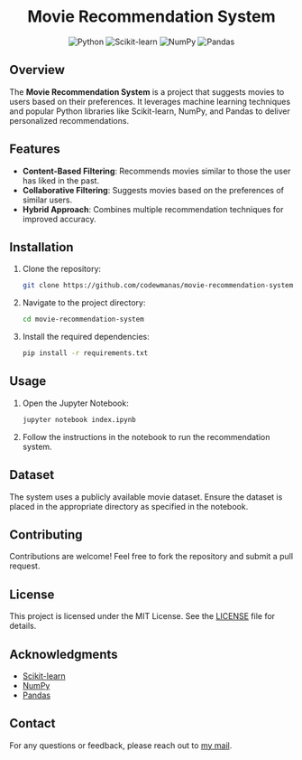 <h1 align="center">Movie Recommendation System</h1>
<p align="center">
      <img src="https://img.shields.io/badge/Python-3776AB?style=for-the-badge&logo=python&logoColor=white" alt="Python">
      <img src="https://img.shields.io/badge/Scikit--Learn-F7931E?style=for-the-badge&logo=scikit-learn&logoColor=white" alt="Scikit-learn">
      <img src="https://img.shields.io/badge/Numpy-013243?style=for-the-badge&logo=numpy&logoColor=white" alt="NumPy">
      <img src="https://img.shields.io/badge/Pandas-150458?style=for-the-badge&logo=pandas&logoColor=white" alt="Pandas">
</p>

## Overview

The **Movie Recommendation System** is a project that suggests movies to users based on their preferences. It leverages machine learning techniques and popular Python libraries like Scikit-learn, NumPy, and Pandas to deliver personalized recommendations.

## Features

- **Content-Based Filtering**: Recommends movies similar to those the user has liked in the past.
- **Collaborative Filtering**: Suggests movies based on the preferences of similar users.
- **Hybrid Approach**: Combines multiple recommendation techniques for improved accuracy.

## Installation

1. Clone the repository:
      ```bash
      git clone https://github.com/codewmanas/movie-recommendation-system.git
      ```
2. Navigate to the project directory:
      ```bash
      cd movie-recommendation-system
      ```
3. Install the required dependencies:
      ```bash
      pip install -r requirements.txt
      ```

## Usage

1. Open the Jupyter Notebook:
      ```bash
      jupyter notebook index.ipynb
      ```
2. Follow the instructions in the notebook to run the recommendation system.

## Dataset

The system uses a publicly available movie dataset. Ensure the dataset is placed in the appropriate directory as specified in the notebook.

## Contributing

Contributions are welcome! Feel free to fork the repository and submit a pull request.

## License

This project is licensed under the MIT License. See the [LICENSE](LICENSE) file for details.

## Acknowledgments

- [Scikit-learn](https://scikit-learn.org/)
- [NumPy](https://numpy.org/)
- [Pandas](https://pandas.pydata.org/)

## Contact

For any questions or feedback, please reach out to [my mail](mailto:manas.kolaskar@somaiya.edu).
